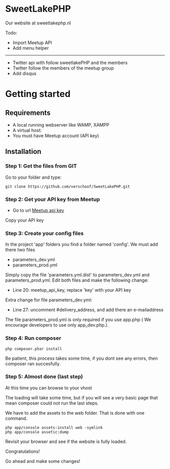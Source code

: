 SweetLakePHP
============

Our website at sweetlakephp.nl


Todo:
* Import Meetup API
* Add menu helper

---

* Twitter api with follow sweetlakePHP and the members
* Twitter follow the members of the meetup group
* Add disqus


# Getting started

## Requirements

* A local running webserver like WAMP, XAMPP
* A virtual host: <yourhostname>
* You must have Meetup account (API key)


## Installation

### Step 1: Get the files from GIT

Go to your <yourhostname> folder and type:

    git clone https://github.com/verschoof/SweetLakePHP.git


### Step 2: Get your API key from Meetup

* Go to url [Meetup api key](http://www.meetup.com/meetup_api/key/)

Copy your API key



### Step 3: Create your config files

In the project 'app' folders you find a folder named 'config'. We must add there two files
* parameters_dev.yml
* parameters_prod.yml

 Simply copy the file 'parameters.yml.dist' to parameters_dev.yml and parameters_prod.yml.
 Edit both files and make the following change:
* Line 20: meetup_api_key, replace 'key' with your API key

Extra change for file parameters_dev.yml:
* Line 27: uncomment #delivery_address, and add there an e-mailaddress 

The file parameters_prod.yml is only required if you use app.php ( We encourage developers to use only app_dev.php.).

### Step 4: Run composer

    php composer.phar install

Be patient, this process takes some time, if you dont see any errors, then composer ran succesfully.

### Step 5: Almost done (last step)

At this time you can browse to your vhost <yourhostname>

The loading will take some time, but if you will see a very basic page that mean composer could not run the last steps.

We have to add the assets to the web folder. That is done with one command.

    php app/console assets:install web -symlink
    php app/console assetic:dump

Revisit your browser and see if the website is fully loaded.

Congratulations!

Go ahead and make some changes!